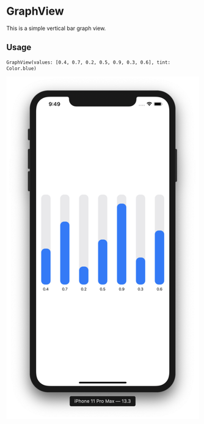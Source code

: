 # GraphView

This is a simple vertical bar graph view. 

## Usage

    GraphView(values: [0.4, 0.7, 0.2, 0.5, 0.9, 0.3, 0.6], tint: Color.blue)

![graph screenshot](graph-example.png)

